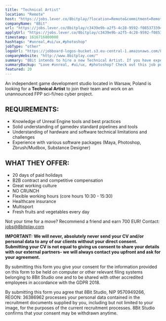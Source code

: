 ```yaml
---
title: "Technical Artist"
location: "Remote"
host: "https://jobs.lever.co/8bitplay/?location=Remote&commitment=Remote"
companyName: "8Bit"
url: "https://jobs.lever.co/8bitplay/c3439e9b-a2f5-4c28-9592-f085373394fe"
applyUrl: "https://jobs.lever.co/8bitplay/c3439e9b-a2f5-4c28-9592-f085373394fe/apply"
timestamp: 1616716800000
hashtags: "#unreal,#ui/ux,#photoshop"
jobType: "other"
logoUrl: "https://jobboard-logos-bucket.s3.eu-central-1.amazonaws.com/8bit"
companyWebsite: "http://www.8bitplay.com/"
summary: "8Bit intends to hire a new Technical Artist. If you have experience with various software packages, consider applying."
summaryBackup: "Love #unreal, #ui/ux, #photoshop? Check out this job post!"
featured: 20
---
```


An independent game development studio located in Warsaw, Poland is looking for a **Technical Artist** to join their team and work on an unannounced FPP sci-fi/neo cyber project.

## REQUIREMENTS:

*   Knowledge of Unreal Engine tools and best practices
*   Solid understanding of gamedev standard pipelines and tools
*   Understanding of hardware and software technical limitations and challenges
*   Experience with various software packages (Maya, Photoshop, Zbrush/Mudbox, Substance Designer)

## WHAT THEY OFFER:

*   20 days of paid holidays
*   B2B contract and competitive compensation
*   Great working culture
*   NO CRUNCH
*   Flexible working hours (core hours 10:30 - 15:30)
*   Healthcare insurance
*   Multisport
*   Fresh fruits and vegetables every day

Not your time for a move? Recommend a friend and earn 700 EUR! Contact: jobs@8bitplay.com

**IMPORTANT:** **We will never, absolutely never send your CV and/or personal data to any of our clients without your direct consent. Submitting your CV is not equal to giving us consent to share your details with our external partners- we will always contact you upfront and ask for your agreement.**

By submitting this form you give your consent for the information provided on this form to be held on computer or other relevant filing systems belonging to 8Bit Studio one and to be shared with other accredited employees in accordance with the GDPR 2018.

By submitting this form you agree that 8Bit Studio, NIP 9570949266, REGON: 36386962 processes your personal data contained in the recruitment documents supplied by you, including but not limited to your image, for the purposes of the current recruitment processes. 8Bit Studio confirms that your consent may be withdrawn anytime.
